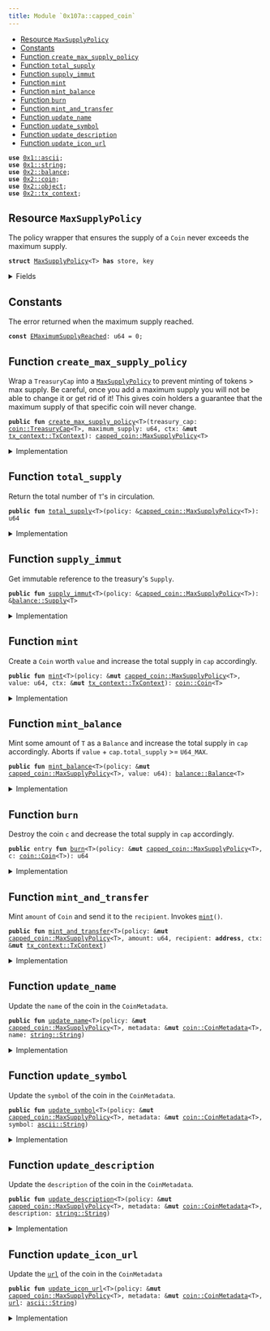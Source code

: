 ```yaml
---
title: Module `0x107a::capped_coin`
---
```




-  [Resource `MaxSupplyPolicy`](#0x107a_capped_coin_MaxSupplyPolicy)
-  [Constants](#@Constants_0)
-  [Function `create_max_supply_policy`](#0x107a_capped_coin_create_max_supply_policy)
-  [Function `total_supply`](#0x107a_capped_coin_total_supply)
-  [Function `supply_immut`](#0x107a_capped_coin_supply_immut)
-  [Function `mint`](#0x107a_capped_coin_mint)
-  [Function `mint_balance`](#0x107a_capped_coin_mint_balance)
-  [Function `burn`](#0x107a_capped_coin_burn)
-  [Function `mint_and_transfer`](#0x107a_capped_coin_mint_and_transfer)
-  [Function `update_name`](#0x107a_capped_coin_update_name)
-  [Function `update_symbol`](#0x107a_capped_coin_update_symbol)
-  [Function `update_description`](#0x107a_capped_coin_update_description)
-  [Function `update_icon_url`](#0x107a_capped_coin_update_icon_url)


<pre><code><b>use</b> <a href="../move-stdlib/ascii.md#0x1_ascii">0x1::ascii</a>;
<b>use</b> <a href="../move-stdlib/string.md#0x1_string">0x1::string</a>;
<b>use</b> <a href="../sui-framework/balance.md#0x2_balance">0x2::balance</a>;
<b>use</b> <a href="../sui-framework/coin.md#0x2_coin">0x2::coin</a>;
<b>use</b> <a href="../sui-framework/object.md#0x2_object">0x2::object</a>;
<b>use</b> <a href="../sui-framework/tx_context.md#0x2_tx_context">0x2::tx_context</a>;
</code></pre>



<a name="0x107a_capped_coin_MaxSupplyPolicy"></a>

## Resource `MaxSupplyPolicy`

The policy wrapper that ensures the supply of a <code>Coin</code> never exceeds the maximum supply.


<pre><code><b>struct</b> <a href="capped_coin.md#0x107a_capped_coin_MaxSupplyPolicy">MaxSupplyPolicy</a>&lt;T&gt; <b>has</b> store, key
</code></pre>



<details>
<summary>Fields</summary>


<dl>
<dt>
<code>id: <a href="../sui-framework/object.md#0x2_object_UID">object::UID</a></code>
</dt>
<dd>

</dd>
<dt>
<code>maximum_supply: u64</code>
</dt>
<dd>
 The maximum supply.
</dd>
<dt>
<code>treasury_cap: <a href="../sui-framework/coin.md#0x2_coin_TreasuryCap">coin::TreasuryCap</a>&lt;T&gt;</code>
</dt>
<dd>
 The wrapped <code>TreasuryCap</code>.
</dd>
</dl>


</details>

<a name="@Constants_0"></a>

## Constants


<a name="0x107a_capped_coin_EMaximumSupplyReached"></a>

The error returned when the maximum supply reached.


<pre><code><b>const</b> <a href="capped_coin.md#0x107a_capped_coin_EMaximumSupplyReached">EMaximumSupplyReached</a>: u64 = 0;
</code></pre>



<a name="0x107a_capped_coin_create_max_supply_policy"></a>

## Function `create_max_supply_policy`

Wrap a <code>TreasuryCap</code> into a <code><a href="capped_coin.md#0x107a_capped_coin_MaxSupplyPolicy">MaxSupplyPolicy</a></code> to prevent minting of tokens > max supply.
Be careful, once you add a maximum supply you will not be able to change it or get rid of it!
This gives coin holders a guarantee that the maximum supply of that specific coin will never change.


<pre><code><b>public</b> <b>fun</b> <a href="capped_coin.md#0x107a_capped_coin_create_max_supply_policy">create_max_supply_policy</a>&lt;T&gt;(treasury_cap: <a href="../sui-framework/coin.md#0x2_coin_TreasuryCap">coin::TreasuryCap</a>&lt;T&gt;, maximum_supply: u64, ctx: &<b>mut</b> <a href="../sui-framework/tx_context.md#0x2_tx_context_TxContext">tx_context::TxContext</a>): <a href="capped_coin.md#0x107a_capped_coin_MaxSupplyPolicy">capped_coin::MaxSupplyPolicy</a>&lt;T&gt;
</code></pre>



<details>
<summary>Implementation</summary>


<pre><code><b>public</b> <b>fun</b> <a href="capped_coin.md#0x107a_capped_coin_create_max_supply_policy">create_max_supply_policy</a>&lt;T&gt;(
    treasury_cap: TreasuryCap&lt;T&gt;,
    maximum_supply: u64,
    ctx: &<b>mut</b> TxContext
): <a href="capped_coin.md#0x107a_capped_coin_MaxSupplyPolicy">MaxSupplyPolicy</a>&lt;T&gt; {
    <a href="capped_coin.md#0x107a_capped_coin_MaxSupplyPolicy">MaxSupplyPolicy</a> {
        id: <a href="../sui-framework/object.md#0x2_object_new">object::new</a>(ctx),
        maximum_supply,
        treasury_cap
    }
}
</code></pre>



</details>

<a name="0x107a_capped_coin_total_supply"></a>

## Function `total_supply`

Return the total number of <code>T</code>'s in circulation.


<pre><code><b>public</b> <b>fun</b> <a href="capped_coin.md#0x107a_capped_coin_total_supply">total_supply</a>&lt;T&gt;(policy: &<a href="capped_coin.md#0x107a_capped_coin_MaxSupplyPolicy">capped_coin::MaxSupplyPolicy</a>&lt;T&gt;): u64
</code></pre>



<details>
<summary>Implementation</summary>


<pre><code><b>public</b> <b>fun</b> <a href="capped_coin.md#0x107a_capped_coin_total_supply">total_supply</a>&lt;T&gt;(policy: &<a href="capped_coin.md#0x107a_capped_coin_MaxSupplyPolicy">MaxSupplyPolicy</a>&lt;T&gt;): u64 {
    <a href="../sui-framework/coin.md#0x2_coin_total_supply">coin::total_supply</a>(&policy.treasury_cap)
}
</code></pre>



</details>

<a name="0x107a_capped_coin_supply_immut"></a>

## Function `supply_immut`

Get immutable reference to the treasury's <code>Supply</code>.


<pre><code><b>public</b> <b>fun</b> <a href="capped_coin.md#0x107a_capped_coin_supply_immut">supply_immut</a>&lt;T&gt;(policy: &<a href="capped_coin.md#0x107a_capped_coin_MaxSupplyPolicy">capped_coin::MaxSupplyPolicy</a>&lt;T&gt;): &<a href="../sui-framework/balance.md#0x2_balance_Supply">balance::Supply</a>&lt;T&gt;
</code></pre>



<details>
<summary>Implementation</summary>


<pre><code><b>public</b> <b>fun</b> <a href="capped_coin.md#0x107a_capped_coin_supply_immut">supply_immut</a>&lt;T&gt;(policy: &<a href="capped_coin.md#0x107a_capped_coin_MaxSupplyPolicy">MaxSupplyPolicy</a>&lt;T&gt;): &Supply&lt;T&gt; {
    <a href="../sui-framework/coin.md#0x2_coin_supply_immut">coin::supply_immut</a>(&policy.treasury_cap)
}
</code></pre>



</details>

<a name="0x107a_capped_coin_mint"></a>

## Function `mint`

Create a <code>Coin</code> worth <code>value</code> and increase the total supply in <code>cap</code> accordingly.


<pre><code><b>public</b> <b>fun</b> <a href="capped_coin.md#0x107a_capped_coin_mint">mint</a>&lt;T&gt;(policy: &<b>mut</b> <a href="capped_coin.md#0x107a_capped_coin_MaxSupplyPolicy">capped_coin::MaxSupplyPolicy</a>&lt;T&gt;, value: u64, ctx: &<b>mut</b> <a href="../sui-framework/tx_context.md#0x2_tx_context_TxContext">tx_context::TxContext</a>): <a href="../sui-framework/coin.md#0x2_coin_Coin">coin::Coin</a>&lt;T&gt;
</code></pre>



<details>
<summary>Implementation</summary>


<pre><code><b>public</b> <b>fun</b> <a href="capped_coin.md#0x107a_capped_coin_mint">mint</a>&lt;T&gt;(
    policy: &<b>mut</b> <a href="capped_coin.md#0x107a_capped_coin_MaxSupplyPolicy">MaxSupplyPolicy</a>&lt;T&gt;,
    value: u64,
    ctx: &<b>mut</b> TxContext
): Coin&lt;T&gt; {
    <b>assert</b>!(<a href="capped_coin.md#0x107a_capped_coin_total_supply">total_supply</a>(policy) + value &lt;= policy.maximum_supply, <a href="capped_coin.md#0x107a_capped_coin_EMaximumSupplyReached">EMaximumSupplyReached</a>);
    <a href="../sui-framework/coin.md#0x2_coin_mint">coin::mint</a>(&<b>mut</b> policy.treasury_cap, value, ctx)
}
</code></pre>



</details>

<a name="0x107a_capped_coin_mint_balance"></a>

## Function `mint_balance`

Mint some amount of <code>T</code> as a <code>Balance</code> and increase the total supply in <code>cap</code> accordingly.
Aborts if <code>value</code> + <code>cap.total_supply</code> >= <code>U64_MAX</code>.


<pre><code><b>public</b> <b>fun</b> <a href="capped_coin.md#0x107a_capped_coin_mint_balance">mint_balance</a>&lt;T&gt;(policy: &<b>mut</b> <a href="capped_coin.md#0x107a_capped_coin_MaxSupplyPolicy">capped_coin::MaxSupplyPolicy</a>&lt;T&gt;, value: u64): <a href="../sui-framework/balance.md#0x2_balance_Balance">balance::Balance</a>&lt;T&gt;
</code></pre>



<details>
<summary>Implementation</summary>


<pre><code><b>public</b> <b>fun</b> <a href="capped_coin.md#0x107a_capped_coin_mint_balance">mint_balance</a>&lt;T&gt;(
    policy: &<b>mut</b> <a href="capped_coin.md#0x107a_capped_coin_MaxSupplyPolicy">MaxSupplyPolicy</a>&lt;T&gt;,
    value: u64
): Balance&lt;T&gt; {
    <b>assert</b>!(<a href="capped_coin.md#0x107a_capped_coin_total_supply">total_supply</a>(policy) + value &lt;= policy.maximum_supply, <a href="capped_coin.md#0x107a_capped_coin_EMaximumSupplyReached">EMaximumSupplyReached</a>);
    <a href="../sui-framework/coin.md#0x2_coin_mint_balance">coin::mint_balance</a>(&<b>mut</b> policy.treasury_cap, value)
}
</code></pre>



</details>

<a name="0x107a_capped_coin_burn"></a>

## Function `burn`

Destroy the coin <code>c</code> and decrease the total supply in <code>cap</code> accordingly.


<pre><code><b>public</b> entry <b>fun</b> <a href="capped_coin.md#0x107a_capped_coin_burn">burn</a>&lt;T&gt;(policy: &<b>mut</b> <a href="capped_coin.md#0x107a_capped_coin_MaxSupplyPolicy">capped_coin::MaxSupplyPolicy</a>&lt;T&gt;, c: <a href="../sui-framework/coin.md#0x2_coin_Coin">coin::Coin</a>&lt;T&gt;): u64
</code></pre>



<details>
<summary>Implementation</summary>


<pre><code><b>public</b> entry <b>fun</b> <a href="capped_coin.md#0x107a_capped_coin_burn">burn</a>&lt;T&gt;(policy: &<b>mut</b> <a href="capped_coin.md#0x107a_capped_coin_MaxSupplyPolicy">MaxSupplyPolicy</a>&lt;T&gt;, c: Coin&lt;T&gt;): u64 {
    <a href="../sui-framework/coin.md#0x2_coin_burn">coin::burn</a>(&<b>mut</b> policy.treasury_cap, c)
}
</code></pre>



</details>

<a name="0x107a_capped_coin_mint_and_transfer"></a>

## Function `mint_and_transfer`

Mint <code>amount</code> of <code>Coin</code> and send it to the <code>recipient</code>. Invokes <code><a href="capped_coin.md#0x107a_capped_coin_mint">mint</a>()</code>.


<pre><code><b>public</b> <b>fun</b> <a href="capped_coin.md#0x107a_capped_coin_mint_and_transfer">mint_and_transfer</a>&lt;T&gt;(policy: &<b>mut</b> <a href="capped_coin.md#0x107a_capped_coin_MaxSupplyPolicy">capped_coin::MaxSupplyPolicy</a>&lt;T&gt;, amount: u64, recipient: <b>address</b>, ctx: &<b>mut</b> <a href="../sui-framework/tx_context.md#0x2_tx_context_TxContext">tx_context::TxContext</a>)
</code></pre>



<details>
<summary>Implementation</summary>


<pre><code><b>public</b> <b>fun</b> <a href="capped_coin.md#0x107a_capped_coin_mint_and_transfer">mint_and_transfer</a>&lt;T&gt;(
    policy: &<b>mut</b> <a href="capped_coin.md#0x107a_capped_coin_MaxSupplyPolicy">MaxSupplyPolicy</a>&lt;T&gt;,
    amount: u64,
    recipient: <b>address</b>,
    ctx: &<b>mut</b> TxContext
) {
    <b>assert</b>!(<a href="capped_coin.md#0x107a_capped_coin_total_supply">total_supply</a>(policy) + amount &lt;= policy.maximum_supply, <a href="capped_coin.md#0x107a_capped_coin_EMaximumSupplyReached">EMaximumSupplyReached</a>);
    <a href="../sui-framework/coin.md#0x2_coin_mint_and_transfer">coin::mint_and_transfer</a>(&<b>mut</b> policy.treasury_cap, amount, recipient, ctx)
}
</code></pre>



</details>

<a name="0x107a_capped_coin_update_name"></a>

## Function `update_name`

Update the <code>name</code> of the coin in the <code>CoinMetadata</code>.


<pre><code><b>public</b> <b>fun</b> <a href="capped_coin.md#0x107a_capped_coin_update_name">update_name</a>&lt;T&gt;(policy: &<b>mut</b> <a href="capped_coin.md#0x107a_capped_coin_MaxSupplyPolicy">capped_coin::MaxSupplyPolicy</a>&lt;T&gt;, metadata: &<b>mut</b> <a href="../sui-framework/coin.md#0x2_coin_CoinMetadata">coin::CoinMetadata</a>&lt;T&gt;, name: <a href="../move-stdlib/string.md#0x1_string_String">string::String</a>)
</code></pre>



<details>
<summary>Implementation</summary>


<pre><code><b>public</b> <b>fun</b> <a href="capped_coin.md#0x107a_capped_coin_update_name">update_name</a>&lt;T&gt;(
    policy: &<b>mut</b> <a href="capped_coin.md#0x107a_capped_coin_MaxSupplyPolicy">MaxSupplyPolicy</a>&lt;T&gt;,
    metadata: &<b>mut</b> CoinMetadata&lt;T&gt;,
    name: <a href="../move-stdlib/string.md#0x1_string_String">string::String</a>
) {
    <a href="../sui-framework/coin.md#0x2_coin_update_name">coin::update_name</a>(&policy.treasury_cap, metadata, name)
}
</code></pre>



</details>

<a name="0x107a_capped_coin_update_symbol"></a>

## Function `update_symbol`

Update the <code>symbol</code> of the coin in the <code>CoinMetadata</code>.


<pre><code><b>public</b> <b>fun</b> <a href="capped_coin.md#0x107a_capped_coin_update_symbol">update_symbol</a>&lt;T&gt;(policy: &<b>mut</b> <a href="capped_coin.md#0x107a_capped_coin_MaxSupplyPolicy">capped_coin::MaxSupplyPolicy</a>&lt;T&gt;, metadata: &<b>mut</b> <a href="../sui-framework/coin.md#0x2_coin_CoinMetadata">coin::CoinMetadata</a>&lt;T&gt;, symbol: <a href="../move-stdlib/ascii.md#0x1_ascii_String">ascii::String</a>)
</code></pre>



<details>
<summary>Implementation</summary>


<pre><code><b>public</b> <b>fun</b> <a href="capped_coin.md#0x107a_capped_coin_update_symbol">update_symbol</a>&lt;T&gt;(
    policy: &<b>mut</b> <a href="capped_coin.md#0x107a_capped_coin_MaxSupplyPolicy">MaxSupplyPolicy</a>&lt;T&gt;,
    metadata: &<b>mut</b> CoinMetadata&lt;T&gt;,
    symbol: <a href="../move-stdlib/ascii.md#0x1_ascii_String">ascii::String</a>
) {
    <a href="../sui-framework/coin.md#0x2_coin_update_symbol">coin::update_symbol</a>(&policy.treasury_cap, metadata, symbol)
}
</code></pre>



</details>

<a name="0x107a_capped_coin_update_description"></a>

## Function `update_description`

Update the <code>description</code> of the coin in the <code>CoinMetadata</code>.


<pre><code><b>public</b> <b>fun</b> <a href="capped_coin.md#0x107a_capped_coin_update_description">update_description</a>&lt;T&gt;(policy: &<b>mut</b> <a href="capped_coin.md#0x107a_capped_coin_MaxSupplyPolicy">capped_coin::MaxSupplyPolicy</a>&lt;T&gt;, metadata: &<b>mut</b> <a href="../sui-framework/coin.md#0x2_coin_CoinMetadata">coin::CoinMetadata</a>&lt;T&gt;, description: <a href="../move-stdlib/string.md#0x1_string_String">string::String</a>)
</code></pre>



<details>
<summary>Implementation</summary>


<pre><code><b>public</b> <b>fun</b> <a href="capped_coin.md#0x107a_capped_coin_update_description">update_description</a>&lt;T&gt;(
    policy: &<b>mut</b> <a href="capped_coin.md#0x107a_capped_coin_MaxSupplyPolicy">MaxSupplyPolicy</a>&lt;T&gt;,
    metadata: &<b>mut</b> CoinMetadata&lt;T&gt;,
    description: <a href="../move-stdlib/string.md#0x1_string_String">string::String</a>
) {
    <a href="../sui-framework/coin.md#0x2_coin_update_description">coin::update_description</a>(&policy.treasury_cap, metadata, description)
}
</code></pre>



</details>

<a name="0x107a_capped_coin_update_icon_url"></a>

## Function `update_icon_url`

Update the <code><a href="../sui-framework/url.md#0x2_url">url</a></code> of the coin in the <code>CoinMetadata</code>


<pre><code><b>public</b> <b>fun</b> <a href="capped_coin.md#0x107a_capped_coin_update_icon_url">update_icon_url</a>&lt;T&gt;(policy: &<b>mut</b> <a href="capped_coin.md#0x107a_capped_coin_MaxSupplyPolicy">capped_coin::MaxSupplyPolicy</a>&lt;T&gt;, metadata: &<b>mut</b> <a href="../sui-framework/coin.md#0x2_coin_CoinMetadata">coin::CoinMetadata</a>&lt;T&gt;, <a href="../sui-framework/url.md#0x2_url">url</a>: <a href="../move-stdlib/ascii.md#0x1_ascii_String">ascii::String</a>)
</code></pre>



<details>
<summary>Implementation</summary>


<pre><code><b>public</b> <b>fun</b> <a href="capped_coin.md#0x107a_capped_coin_update_icon_url">update_icon_url</a>&lt;T&gt;(
    policy: &<b>mut</b> <a href="capped_coin.md#0x107a_capped_coin_MaxSupplyPolicy">MaxSupplyPolicy</a>&lt;T&gt;,
    metadata: &<b>mut</b> CoinMetadata&lt;T&gt;,
    <a href="../sui-framework/url.md#0x2_url">url</a>: <a href="../move-stdlib/ascii.md#0x1_ascii_String">ascii::String</a>
) {
    <a href="../sui-framework/coin.md#0x2_coin_update_icon_url">coin::update_icon_url</a>(&policy.treasury_cap, metadata, <a href="../sui-framework/url.md#0x2_url">url</a>)
}
</code></pre>



</details>
